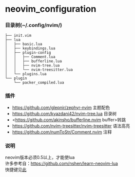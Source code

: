 # neovim_configuration  

### 目录树(~/.config/nvim/)  
```
├── init.vim  
├── lua  
│   ├── basic.lua  
│   ├── keybindings.lua  
│   ├── plugin-config  
│   │   ├── Comment.lua  
│   │   ├── bufferline.lua  
│   │   ├── nvim-tree.lua  
│   │   └── nvim-treesitter.lua  
│   └── plugins.lua  
└── plugin  
    └── packer_compiled.lua  
```

### 插件
* <https://github.com/glepnir/zephyr-nvim> 主题配色
* <https://github.com/kyazdani42/nvim-tree.lua> 目录树
* <https://github.com/akinsho/bufferline.nvim buffer>转跳
* <https://github.com/nvim-treesitter/nvim-treesitter> 语法高亮
* <https://github.com/numToStr/Comment.nvim> 注释

### 说明
neovim版本必须0.5以上，才能使lua  
许多参考自：<https://github.com/nshen/learn-neovim-lua>  
快捷键见[此](https://gitee.com/XXiao-a/neovim_configuration/keybindings.md)

